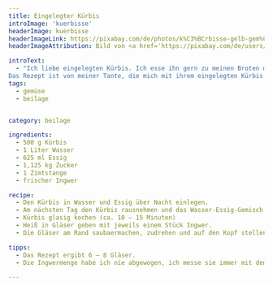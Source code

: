 ```yaml
---
title: Eingelegter Kürbis
introImage: 'kuerbisse'
headerImage: kuerbisse
headerImageLink: https://pixabay.com/de/photos/k%C3%BCrbisse-gelb-gem%C3%BCse-nahrungsmittel-457716/
headerImageAttribution: Bild von <a href='https://pixabay.com/de/users/127071-127071/?utm_source=link-attribution&amp;utm_medium=referral&amp;utm_campaign=image&amp;utm_content=457716'>Frauke Feind</a> auf <a href='https://pixabay.com/de/?utm_source=link-attribution&amp;utm_medium=referral&amp;utm_campaign=image&amp;utm_content=457716'>Pixabay</a>

introText:
  - "Ich liebe eingelegten Kürbis. Ich esse ihn gern zu meinen Broten mittags. Übrigens sind alle Zutatenmengen ernst gemeint, auch die große Zuckermenge.
Das Rezept ist von meiner Tante, die mich mit ihrem eingelegten Kürbis süchtig gemacht hat !"
tags:
  - gemüse
  - beilage


category: beilage

ingredients:
  - 500 g Kürbis
  - 1 Liter Wasser
  - 625 ml Essig
  - 1,125 kg Zucker
  - 1 Zimtstange
  - frischer Ingwer

recipe:
  - Den Kürbis in Wasser und Essig über Nacht einlegen.
  - Am nächsten Tag den Kürbis rausnehmen und das Wasser-Essig-Gemisch mit Zucker, Zimt und Ingwer aufkochen, dann den Kürbis zugeben.
  - Kürbis glasig kochen (ca. 10 – 15 Minuten)
  - Heiß in Gläser geben mit jeweils einem Stück Ingwer.
  - Die Gläser am Rand saubaermachen, zudrehen und auf den Kopf stellen, bis der Inhalt ausgekühlt ist.

tipps:
  - Das Rezept ergibt 6 – 8 Gläser.
  - Die Ingwermenge habe ich nie abgewogen, ich messe sie immer mit dem Messer ab. Da ich die ungefähre Menge der zu erwartenden Gläser kenne, schäle ich den Ingwer und schneide dann für jedes Glas ein etwa daumendickes Stück Ingwer ab. [Man kann dann noch zur Sicherheit zwei Stücke zusätzlich hinzugeben, mehr aber nicht.]

---
```


